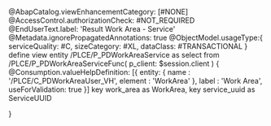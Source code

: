 @AbapCatalog.viewEnhancementCategory: [#NONE]
@AccessControl.authorizationCheck: #NOT_REQUIRED
@EndUserText.label: 'Result Work Area - Service'
@Metadata.ignorePropagatedAnnotations: true
@ObjectModel.usageType:{
  serviceQuality: #C,
  sizeCategory: #XL,
  dataClass: #TRANSACTIONAL
}
define view entity /PLCE/P_PDWorkAreaService
  as select from /PLCE/P_PDWorkAreaServiceFunc( p_client: $session.client )
{
      @Consumption.valueHelpDefinition: [{
            entity: {
              name    : '/PLCE/C_PDWorkAreaUser_VH',
              element : 'WorkArea'
            },
            label     : 'Work Area',
            useForValidation: true
          }]
  key work_area    as WorkArea,
  key service_uuid as ServiceUUID

}
